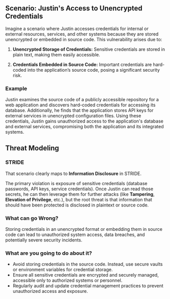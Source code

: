 ## Scenario: Justin's Access to Unencrypted Credentials

Imagine a scenario where Justin accesses credentials for internal or external resources, services, and other systems because they are stored unencrypted or embedded in source code. This vulnerability arises due to:

1. **Unencrypted Storage of Credentials:** Sensitive credentials are stored in plain text, making them easily accessible.

2. **Credentials Embedded in Source Code:** Important credentials are hard-coded into the application’s source code, posing a significant security risk.

### Example

Justin examines the source code of a publicly accessible repository for a web application and discovers hard-coded credentials for accessing its database. Additionally, he finds that the application stores API keys for external services in unencrypted configuration files. Using these credentials, Justin gains unauthorized access to the application's database and external services, compromising both the application and its integrated systems.

## Threat Modeling

### STRIDE

That scenario clearly maps to **Information Disclosure** in STRIDE.

The primary violation is exposure of sensitive credentials (database passwords, API keys, service credentials).
Once Justin can read those secrets, he can then leverage them for further attacks (like **Tampering**, **Elevation of Privilege**, etc.), but the root threat is that information that should have been protected is disclosed in plaintext or source code.

### What can go Wrong?

Storing credentials in an unencrypted format or embedding them in source code can lead to unauthorized system access, data breaches, and potentially severe security incidents.

### What are you going to do about it?

- Avoid storing credentials in the source code. Instead, use secure vaults or environment variables for credential storage.
- Ensure all sensitive credentials are encrypted and securely managed, accessible only to authorized systems or personnel.
- Regularly audit and update credential management practices to prevent unauthorized access and exposure.

